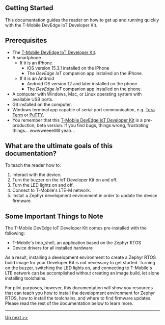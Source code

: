 ## Getting Started

This documentation guides the reader on how to get up and running quickly with the T-Mobile DevEdge IoT Developer Kit. 

## Prerequisites

- The [T-Mobile DevEdge IoT Developer Kit](https://devedge.t-mobile.com/solutions/iot-developer-kit).
- A smartphone
  - If it is an iPhone
    - iOS version 15.3.1 installed on the iPhone
    - The *DevEdge IoT* companion app installed on the iPhone. 
  - If it is an Android
    - Android OS version 12 and later installed on the phone
    - The *DevEdge IoT* companion app installed on the phone.
- A computer with Windows, Mac, or Linux operating system with available USB ports.
- Git installed on the computer.
- Windows terminal app capable of serial port communication, e.g. [Tera Term](https://ttssh2.osdn.jp/index.html.en) or [PuTTY](https://www.putty.org/).
- You remember that this [T-Mobile DevEdge IoT Developer Kit](https://devedge.t-mobile.com/solutions/iot-developer-kit) is a pre-production, beta version. If you find bugs, things wrong, frustrating things... wwwweeeellllll yeah...

## What are the ultimate goals of this documentation?
To teach the reader how to:

1. Interact with the device.
2. Turn the buzzer on the IoT Developer Kit on and off. 
3. Turn the LED lights on and off. 
4. Connect to T-Mobile's LTE-M network. 
5. Install a Zephyr development environment in order to update the device firmware.

## Some Important Things to Note
The T-Mobile DevEdge IoT Developer Kit comes pre-installed with the following:

- T-Mobile's tmo_shell, an application based on the Zephyr RTOS 
- Device drivers for all installed hardware

As a result, installing a development environment to create a Zephyr RTOS build image for your Developer Kit is not necessary to get started. Turning on the buzzer, switching the LED lights on, and connecting to T-Mobile's LTE network can be accomplished without creating an image build, let alone installing toolchains. 

For pilot purposes, however, this documentation will show you resources that can teach you how to install the development environment for Zephyr RTOS, how to install the toolchains, and where to find firmware updates. Please read the rest of the documentation below to learn more. 

***
[Up next >>](02-Whats-in-the-Box.md)
